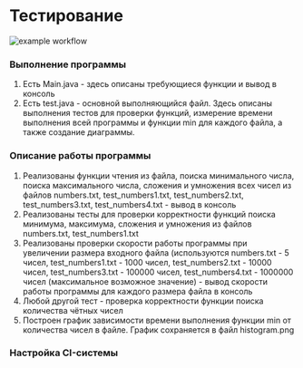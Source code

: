 # Тестирование
![example workflow](https://github.com/troynina/TZ2-part-two/actions/workflows/ci.yml/badge.svg)

### Выполнение программы
1. Есть Main.java - здесь описаны требующиеся функции и вывод в консоль
2. Есть test.java - основной выполняющийся файл. Здесь описаны выполнения тестов для проверки функций, измерение времени выполнения всей программы и функции min для каждого файла, а также создание диаграммы.
### Описание работы программы
1. Реализованы функции чтения из файла, поиска минимального числа, поиска максимального числа, сложения и умножения всех чисел из файлов numbers.txt, test_numbers1.txt, test_numbers2.txt, test_numbers3.txt, test_numbers4.txt - вывод в консоль
2. Реализованы тесты для проверки корректности функций поиска минимума, максимума, сложения и умножения из файлов numbers.txt, test_numbers1.txt
3. Реализованы проверки скорости работы программы при увеличении размера входного файла (используются numbers.txt - 5 чисел, test_numbers1.txt - 1000 чисел, test_numbers2.txt - 10000 чисел, test_numbers3.txt - 100000 чисел, test_numbers4.txt - 1000000 чисел (максимальное возможное значение) - вывод скорости работы программы для каждого размера файла в консоль
4. Любой другой тест - проверка корректности функции поиска количества чётных чисел
5. Построен график зависимости времени выполнения функции min от количества чисел в файле. График сохраняется в файл histogram.png

### Настройка CI-системы
